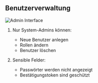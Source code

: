 ## Benutzerverwaltung

![Admin Interface](admin-users.png)

1. Nur System-Admins können:
   - Neue Benutzer anlegen
   - Rollen ändern
   - Benutzer löschen

2. Sensible Felder:
   - Passwörter werden nicht angezeigt
   - Bestätigungstoken sind geschützt 